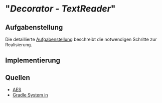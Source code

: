 # "*Decorator - TextReader*"

## Aufgabenstellung
Die detaillierte [Aufgabenstellung](TASK.md) beschreibt die notwendigen Schritte zur Realisierung.

## Implementierung



## Quellen
* [AES](https://howtodoinjava.com/security/aes-256-encryption-decryption/)
* [Gradle System in](https://stackoverflow.com/questions/13172137/console-application-with-java-and-gradle)